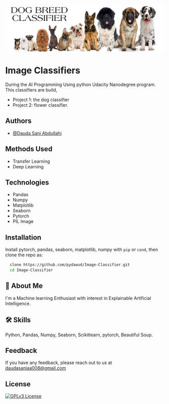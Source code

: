 ![banner](dog.jpeg)
# Image Classifiers
During the AI Programming Using python Udacity Nanodegree program. This classifiers are build, 
- Project 1: the dog classifier 
- Project 2: flower classifier.

## Authors

- [@Dauda Sani Abdullahi](https://www.github.com/pydawud)

## Methods Used
- Transfer Learning
- Deep Learning
## Technologies

- Pandas
- Numpy
- Matplotlib
- Seaborn
- Pytorch
- PIL Image



## Installation

Install pytorch, pandas, seaborn, matplotlib, numpy with `pip` or `cond`, then clone the repo as:

```bash
  clone https://github.com/pydawud/Image-Classifier.git
  cd Image-Classifier
```
    
## 🚀 About Me
I'm a Machine learning Enthusiast with interest in Explainable Artificial Intelligence. 


## 🛠 Skills
Python, Pandas, Numpy, Seaborn, Scikitlearn, pytorch, Beautiful Soup.


## Feedback

If you have any feedback, please reach out to us at daudasaniaa008@gmail.com


## License


[![GPLv3 License](https://img.shields.io/badge/License-GPL%20v3-yellow.svg)](https://opensource.org/licenses/)
